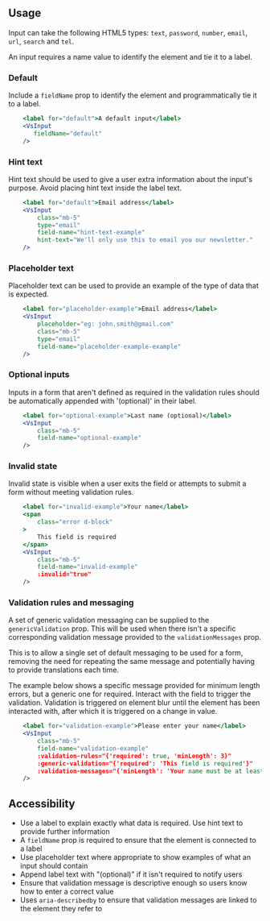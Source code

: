 ## Usage
Input can take the following HTML5 types: `text`, `password`, `number`,
`email`, `url`, `search` and `tel`.

An input requires a name value to identify the element and tie it to a label.

### Default
Include a `fieldName` prop to identify the element and programmatically tie it to a label.

```jsx
    <label for="default">A default input</label>
    <VsInput
       fieldName="default"
    />
```

### Hint text
Hint text should be used to give a user extra information about the input's purpose.
Avoid placing hint text inside the label text.

```jsx
    <label for="default">Email address</label>
    <VsInput
        class="mb-5"
        type="email"
        field-name="hint-text-example"
        hint-text="We'll only use this to email you our newsletter."
    />
```

### Placeholder text
Placeholder text can be used to provide an example of the type of data that is expected.
```jsx
    <label for="placeholder-example">Email address</label>
    <VsInput
        placeholder="eg: john.smith@gmail.com"
        class="mb-5"
        type="email"
        field-name="placeholder-example-example"
    />
```

### Optional inputs
Inputs in a form that aren't defined as required in the validation rules should be automatically
appended with '(optional)' in their label.

```jsx
    <label for="optional-example">Last name (optional)</label>
    <VsInput
        class="mb-5"
        field-name="optional-example"
    />
```

### Invalid state
Invalid state is visible when a user exits the field or attempts to submit a form
without meeting validation rules.

```jsx
    <label for="invalid-example">Your name</label>
    <span
        class="error d-block"
    >
        This field is required
    </span>
    <VsInput
        class="mb-5"
        field-name="invalid-example"
        :invalid="true"
    />
```

### Validation rules and messaging
A set of generic validation messaging can be supplied to the `genericValidation` prop. This will be used
when there isn't a specific corresponding validation message provided to the `validationMessages` prop.

This is to allow a single set of default messaging to be used for a form, removing the need for repeating
the same message and potentially having to provide translations each time.

The example below shows a specific message provided for minimum length errors, but a generic one for
required. Interact with the field to trigger the validation. Validation is triggered on element blur until
the element has been interacted with, after which it is triggered on a change in value.

```jsx
    <label for="validation-example">Please enter your name</label>
    <VsInput
        class="mb-5"
        field-name="validation-example"
        :validation-rules="{'required': true, 'minLength': 3}"
        :generic-validation="{'required': 'This field is required'}"
        :validation-messages="{'minLength': 'Your name must be at least 3 letters long'}"
    />
```

## Accessibility

- Use a label to explain exactly what data is required. Use hint text to provide further information
- A `fieldName` prop is required to ensure that the element is connected to a label
- Use placeholder text where appropriate to show examples of what an input should contain
- Append label text with "(optional)" if it isn't required to notify users
- Ensure that validation message is descriptive enough so users know how to enter a correct value
- Uses `aria-describedby` to ensure that validation messages are linked to the element they refer to
